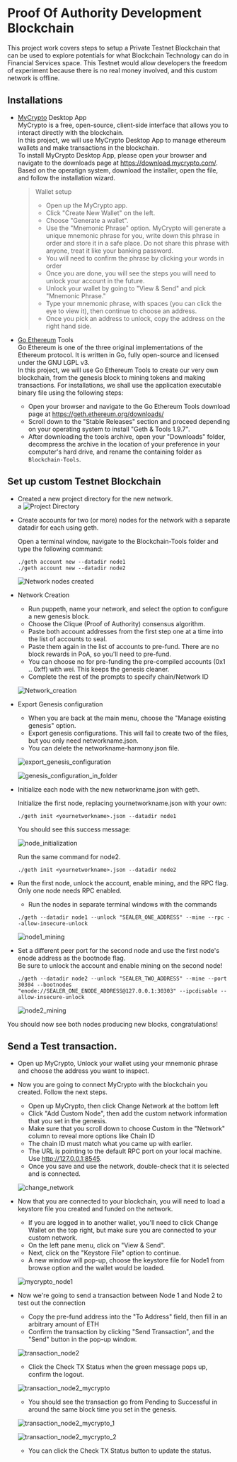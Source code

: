 # Proof Of Authority Development Blockchain
This project work covers steps to setup a Private Testnet Blockchain that can be used to explore potentials for what Blockchain Technology can do in Financial Services space. This Testnet would allow developers the freedom of experiment because there is no real money involved, and this custom network is offline.

## Installations
- [MyCrypto](https://www.mycrypto.com/) Desktop App  
MyCrypto is a free, open-source, client-side interface that allows you to interact directly with the blockchain.  
In this project, we will use MyCrypto Desktop App to manage ethereum wallets and make transactions in the blockchain.  
To install MyCrypto Desktop App, please open your browser and navigate to the downloads page at https://download.mycrypto.com/.  
Based on the operatign system, download the installer, open the file, and follow the installation wizard.
    > Wallet setup
    > * Open up the MyCrypto app.
    > * Click "Create New Wallet" on the left.
    > * Choose "Generate a wallet".
    > * Use the "Mnemonic Phrase" option. MyCrypto will generate a unique mnemonic phrase for you, write down this phrase in order and store it in a safe place. Do not share this phrase with anyone, treat it like your banking password.
    > * You will need to confirm the phrase by clicking your words in order
    > * Once you are done, you will see the steps you will need to unlock your account in the future.
    > * Unlock your wallet by going to "View & Send" and pick "Mnemonic Phrase."
    > * Type your mnemonic phrase, with spaces (you can click the eye to view it), then continue to choose an address.
    > * Once you pick an address to unlock, copy the address on the right hand side.



- [Go Ethereum](https://geth.ethereum.org/) Tools  
Go Ethereum is one of the three original implementations of the Ethereum protocol. It is written in Go, fully open-source and licensed under the GNU LGPL v3.  
In this project, we will use Go Ethereum Tools to create our very own blockchain, from the genesis block to mining tokens and making transactions.
For installations, we shall use the application executable binary file using the following steps:  
  * Open your browser and navigate to the Go Ethereum Tools download page at https://geth.ethereum.org/downloads/
  * Scroll down to the "Stable Releases" section and proceed depending on your operating system to install "Geth & Tools 1.9.7".
  * After downloading the tools archive, open your "Downloads" folder, decompress the archive in the location of your preference in your computer's hard drive, and rename the containing folder as `Blockchain-Tools`.


## Set up custom Testnet Blockchain 

- Created a new project directory for the new network.  
a
![Project Directory](Screenshots/Project_Directory.png)

- Create accounts for two (or more) nodes for the network with a separate datadir for each using geth. 

  Open a terminal window, navigate to the Blockchain-Tools folder and type the following command:
  ```
  ./geth account new --datadir node1
  ./geth account new --datadir node2
  ```  
  
  ![Network nodes created](Screenshots/Network_nodes_created.png)


- Network Creation
  * Run puppeth, name your network, and select the option to configure a new genesis block.
  * Choose the Clique (Proof of Authority) consensus algorithm.  
  * Paste both account addresses from the first step one at a time into the list of accounts to seal.  
  * Paste them again in the list of accounts to pre-fund. There are no block rewards in PoA, so you'll need to pre-fund.  
  * You can choose no for pre-funding the pre-compiled accounts (0x1 .. 0xff) with wei. This keeps the genesis cleaner.  
  * Complete the rest of the prompts to specify chain/Network ID  
  
  ![Network_creation](Screenshots/Network_creation.png)


- Export Genesis configuration

    * When you are back at the main menu, choose the "Manage existing genesis" option.  
    * Export genesis configurations. This will fail to create two of the files, but you only need networkname.json. 
    * You can delete the networkname-harmony.json file.  
    
    ![export_genesis_configuration](Screenshots/export_genesis_configuration.png)  
    
    ![genesis_configuration_in_folder](Screenshots/genesis_configuration_in_folder.png)




- Initialize each node with the new networkname.json with geth.  

  Initialize the first node, replacing yournetworkname.json with your own:
  
  `./geth init <yournetworkname>.json --datadir node1`

  You should see this success message:  
  
  ![node_initialization](Screenshots/node_initialization.png)

  Run the same command for node2.

  `./geth init <yournetworkname>.json --datadir node2`



- Run the first node, unlock the account, enable mining, and the RPC flag. Only one node needs RPC enabled.  
  * Run the nodes in separate terminal windows with the commands

  `./geth --datadir node1 --unlock "SEALER_ONE_ADDRESS" --mine --rpc --allow-insecure-unlock`

  ![node1_mining](Screenshots/node1_mining.png)
  


- Set a different peer port for the second node and use the first node's enode address as the bootnode flag.  
  Be sure to unlock the account and enable mining on the second node!

  `./geth --datadir node2 --unlock "SEALER_TWO_ADDRESS" --mine --port 30304 --bootnodes "enode://SEALER_ONE_ENODE_ADDRESS@127.0.0.1:30303" --ipcdisable --allow-insecure-unlock`

  ![node2_mining](Screenshots/node2_mining.png)


You should now see both nodes producing new blocks, congratulations!  


## Send a Test transaction.

- Open up MyCrypto, Unlock your wallet using your mnemonic phrase and choose the address you want to inspect.

- Now you are going to connect MyCrypto with the blockchain you created. Follow the next steps.

  * Open up MyCrypto, then click Change Network at the bottom left
  * Click "Add Custom Node", then add the custom network information that you set in the genesis.
  * Make sure that you scroll down to choose Custom in the "Network" column to reveal more options like Chain ID
  * The chain ID must match what you came up with earlier.
  * The URL is pointing to the default RPC port on your local machine. Use http://127.0.0.1:8545.
  * Once you save and use the network, double-check that it is selected and is connected.

  ![change_network](Screenshots/change_network.png)

- Now that you are connected to your blockchain, you will need to load a keystore file you created and funded on the network.
  * If you are logged in to another wallet, you'll need to click Change Wallet on the top right, but make sure you are connected to your custom network.
  * On the left pane menu, click on "View & Send".
  * Next, click on the "Keystore File" option to continue.
  * A new window will pop-up, choose the keystore file for Node1 from browse option and the wallet would be loaded.

  ![mycrypto_node1](Screenshots/mycrypto_node1.png)

- Now we're going to send a transaction between Node 1 and Node 2 to test out the connection

  * Copy the pre-fund address into the "To Address" field, then fill in an arbitrary amount of ETH
  * Confirm the transaction by clicking "Send Transaction", and the "Send" button in the pop-up window.  
  
  ![transaction_node2](Screenshots/transaction_node2.png)
  
  * Click the Check TX Status when the green message pops up, confirm the logout.  
  
  ![transaction_node2_mycrypto](Screenshots/transaction_node2_mycrypto.png)
  
  * You should see the transaction go from Pending to Successful in around the same block time you set in the genesis.  
  
   ![transaction_node2_mycrypto_1](Screenshots/transaction_node2_mycrypto_1.png)  
   
   ![transaction_node2_mycrypto_2](Screenshots/transaction_node2_mycrypto_2.png)

  * You can click the Check TX Status button to update the status.

  
  
  
